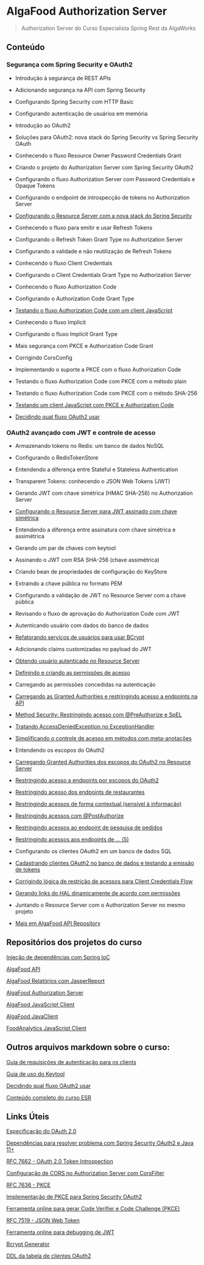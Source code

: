 # AlgaFood Authorization Server

> Authorization Server do Curso Especialista Spring Rest da AlgaWorks

## Conteúdo

### Segurança com Spring Security e OAuth2

- Introdução à segurança de REST APIs

- Adicionando segurança na API com Spring Security

- Configurando Spring Security com HTTP Basic

- Configurando autenticação de usuários em memória

- Introdução ao OAuth2

- Soluções para OAuth2: nova stack do Spring Security vs Spring Security OAuth

- Conhecendo o fluxo Resource Owner Password Credentials Grant

- Criando o projeto do Authorization Server com Spring Security OAuth2

- Configurando o fluxo Authorization Server com Password Credentials e Opaque Tokens

- Configurando o endpoint de introspecção de tokens no Authorization Server

- [Configurando o Resource Server com a nova stack do Spring Security](https://github.com/rodolfoHOk/algaworks.algafood-api)

- Conhecendo o fluxo para emitir e usar Refresh Tokens

- Configurando o Refresh Token Grant Type no Authorization Server

- Configurando a validade e não reutilização de Refresh Tokens

- Conhecendo o fluxo Client Credentials

- Configurando o Client Credentials Grant Type no Authorization Server

- Conhecendo o fluxo Authorization Code

- Configurando o Authorization Code Grant Type

- [Testando o fluxo Authorization Code com um client JavaScript](https://github.com/rodolfoHOk/algaworks.foodanalytics-js-client)

- Conhecendo o fluxo Implicit

- Configurando o fluxo Implicit Grant Type

- Mais segurança com PKCE e Authorization Code Grant

- Corrigindo CorsConfig

- Implementando o suporte a PKCE com o fluxo Authorization Code

- Testando o fluxo Authorization Code com PKCE com o método plain

- Testando o fluxo Authorization Code com PKCE com o método SHA-256

- [Testando um client JavaScript com PKCE e Authorization Code](https://github.com/rodolfoHOk/algaworks.foodanalytics-js-client)

- [Decidindo qual fluxo OAuth2 usar](decidindo-fluxo-oauth2.md)

### OAuth2 avançado com JWT e controle de acesso

- Armazenando tokens no Redis: um banco de dados NoSQL

- Configurando o RedisTokenStore

- Entendendo a diferença entre Stateful e Stateless Authentication

- Transparent Tokens: conhecendo o JSON Web Tokens (JWT)

- Gerando JWT com chave simétrica (HMAC SHA-256) no Authorization Server

- [Configurando o Resource Server para JWT assinado com chave simétrica](https://github.com/rodolfoHOk/algaworks.algafood-api)

- Entendendo a diferença entre assinatura com chave simétrica e assimétrica

- Gerando um par de chaves com keytool

- Assinando o JWT com RSA SHA-256 (chave assimétrica)

- Criando bean de propriedades de configuração do KeyStore

- Extraindo a chave pública no formato PEM

- Configurando a validação de JWT no Resource Server com a chave pública

- Revisando o fluxo de aprovação do Authorization Code com JWT

- Autenticando usuário com dados do banco de dados

- [Refatorando serviços de usuários para usar BCrypt](https://github.com/rodolfoHOk/algaworks.algafood-api)

- Adicionando claims customizadas no payload do JWT

- [Obtendo usuário autenticado no Resource Server](https://github.com/rodolfoHOk/algaworks.algafood-api)

- [Definindo e criando as permissões de acesso](https://github.com/rodolfoHOk/algaworks.algafood-api)

- Carregando as permissões concedidas na autenticação

- [Carregando as Granted Authorities e restringindo acesso a endpoints na API](https://github.com/rodolfoHOk/algaworks.algafood-api)

- [Method Security: Restringindo acesso com @PreAuthorize e SpEL](https://github.com/rodolfoHOk/algaworks.algafood-api)

- [Tratando AccessDeniedException no ExceptionHandler](https://github.com/rodolfoHOk/algaworks.algafood-api)

- [Simplificando o controle de acesso em métodos com meta-anotações](https://github.com/rodolfoHOk/algaworks.algafood-api)

- Entendendo os escopos do OAuth2

- [Carregando Granted Authorities dos escopos do OAuth2 no Resource Server](https://github.com/rodolfoHOk/algaworks.algafood-api)

- [Restringindo acesso a endpoints por escopos do OAuth2](https://github.com/rodolfoHOk/algaworks.algafood-api)

- [Restringindo acesso dos endpoints de restaurantes](https://github.com/rodolfoHOk/algaworks.algafood-api)

- [Restringindo acessos de forma contextual (sensível à informação)](https://github.com/rodolfoHOk/algaworks.algafood-api)

- [Restringindo acessos com @PostAuthorize](https://github.com/rodolfoHOk/algaworks.algafood-api)

- [Restringindo acessos ao endpoint de pesquisa de pedidos](https://github.com/rodolfoHOk/algaworks.algafood-api)

- [Restringindo acessos aos endpoints de ... (5)](https://github.com/rodolfoHOk/algaworks.algafood-api)

- Configurando os clientes OAuth2 em um banco de dados SQL

- [Cadastrando clientes OAuth2 no banco de dados e testando a emissão de tokens](https://github.com/rodolfoHOk/algaworks.algafood-api)

- [Corrigindo lógica de restrição de acessos para Client Credentials Flow](https://github.com/rodolfoHOk/algaworks.algafood-api)

- [Gerando links do HAL dinamicamente de acordo com permissões](https://github.com/rodolfoHOk/algaworks.algafood-api)

- Juntando o Resource Server com o Authorization Server no mesmo projeto

- [Mais em AlgaFood API Repository](https://github.com/rodolfoHOk/algaworks.algafood-api)

## Repositórios dos projetos do curso

[Injeção de dependências com Spring IoC](https://github.com/rodolfoHOk/algaworks.esr.injecaodependencias)

[AlgaFood API](https://github.com/rodolfoHOk/algaworks.algafood-api)

[AlgaFood Relatórios com JasperReport](https://github.com/rodolfoHOk/algaworks.algafood-reports)

[AlgaFood Authorization Server](https://github.com/rodolfoHOk/algaworks.algafood-auth)

[AlgaFood JavaScript Client](https://github.com/rodolfoHOk/algaworks.algafood-js-client)

[AlgaFood JavaClient](https://github.com/rodolfoHOk/algaworks.algafood-java-client)

[FoodAnalytics JavaScript Client](https://github.com/rodolfoHOk/algaworks.foodanalytics-js-client)

## Outros arquivos markdown sobre o curso:

[Guia de requisições de autenticação para os clients](client-example.md)

[Guia de uso do Keytool](keytool-guia.md)

[Decidindo qual fluxo OAuth2 usar](decidindo-fluxo-oauth2.md)

[Conteúdo completo do curso ESR](conteudo-curso.md)

## Links Úteis

[Especificação do OAuth 2.0](https://datatracker.ietf.org/doc/html/rfc6749)

[Dependências para resolver problema com Spring Security OAuth2 e Java 11+](https://gist.github.com/thiagofa/ef9a40d495016cb2581add41b5cbde1b)

[RFC 7662 - OAuth 2.0 Token Introspection](https://datatracker.ietf.org/doc/html/rfc7662)

[Configuração de CORS no Authorization Server com CorsFilter](https://gist.github.com/thiagofa/764260dfd8ba21f30f2f79806d734563)

[RFC 7636 - PKCE](https://datatracker.ietf.org/doc/html/rfc7636)

[Implementação de PKCE para Spring Security OAuth2](https://gist.github.com/thiagofa/daca4f4790b5b18fed800b83747127ca)

[Ferramenta online para gerar Code Verifier e Code Challenge (PKCE)](https://tonyxu-io.github.io/pkce-generator/)

[RFC 7519 - JSON Web Token](https://datatracker.ietf.org/doc/html/rfc7519)

[Ferramenta online para debugging de JWT](https://jwt.io/)

[Bcrypt Generator](https://bcrypt-generator.com/)

[DDL da tabela de clientes OAuth2](https://gist.github.com/thiagofa/7b1792745d4de64bd86b230d0e3a381d)
